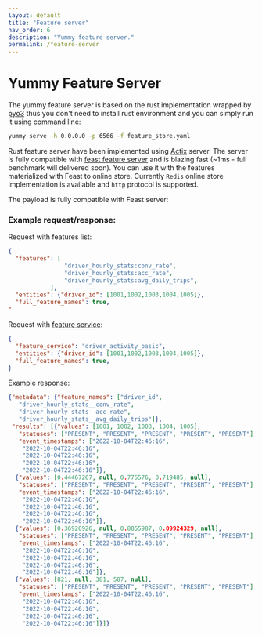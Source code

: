 ```yaml
---
layout: default
title: "Feature server"
nav_order: 6
description: "Yummy feature server."
permalink: /feature-server
---
```


# Yummy Feature Server

The yummy feature server is based on the rust implementation wrapped by [pyo3](https://github.com/PyO3/pyo3) thus you don't need 
to install rust environment and you can simply run it using command line:
```bash
yummy serve -h 0.0.0.0 -p 6566 -f feature_store.yaml
```

Rust feature server have been implemented using [Actix](https://actix.rs/) server.
The server is fully compatible with [feast feature server](https://docs.feast.dev/reference/feature-servers) 
and is blazing fast (~1ms - full benchmark will delivered soon).
You can use it with the features materialized with Feast to online store.
Currently `Redis` online store implementation is available and `http` protocol is supported.

The payload is fully compatible with Feast server:

### Example request/response:

Request with features list:
```json
{          
  "features": [
                "driver_hourly_stats:conv_rate",
                "driver_hourly_stats:acc_rate",
                "driver_hourly_stats:avg_daily_trips",                      
            ],
  "entities": {"driver_id": [1001,1002,1003,1004,1005]},
  "full_feature_names": true,
"
```

Request with [feature service](https://docs.feast.dev/getting-started/concepts/feature-retrieval#feature-services):
```json
{
  "feature_service": "driver_activity_basic",
  "entities": {"driver_id": [1001,1002,1003,1004,1005]},
  "full_feature_names": true,
}
```

Example response:
```json
{"metadata": {"feature_names": ["driver_id",
   "driver_hourly_stats__conv_rate",
   "driver_hourly_stats__acc_rate",
   "driver_hourly_stats__avg_daily_trips"]},
 "results": [{"values": [1001, 1002, 1003, 1004, 1005],
   "statuses": ["PRESENT", "PRESENT", "PRESENT", "PRESENT", "PRESENT"],
   "event_timestamps": ["2022-10-04T22:46:16",
    "2022-10-04T22:46:16",
    "2022-10-04T22:46:16",
    "2022-10-04T22:46:16",
    "2022-10-04T22:46:16"]},
  {"values": [0.44467267, null, 0.775576, 0.719485, null],
   "statuses": ["PRESENT", "PRESENT", "PRESENT", "PRESENT", "PRESENT"],
   "event_timestamps": ["2022-10-04T22:46:16",
    "2022-10-04T22:46:16",
    "2022-10-04T22:46:16",
    "2022-10-04T22:46:16",
    "2022-10-04T22:46:16"]},
  {"values": [0.36920926, null, 0.8855987, 0.09924329, null],
   "statuses": ["PRESENT", "PRESENT", "PRESENT", "PRESENT", "PRESENT"],
   "event_timestamps": ["2022-10-04T22:46:16",
    "2022-10-04T22:46:16",
    "2022-10-04T22:46:16",
    "2022-10-04T22:46:16",
    "2022-10-04T22:46:16"]},
  {"values": [821, null, 381, 587, null],
   "statuses": ["PRESENT", "PRESENT", "PRESENT", "PRESENT", "PRESENT"],
   "event_timestamps": ["2022-10-04T22:46:16",
    "2022-10-04T22:46:16",
    "2022-10-04T22:46:16",
    "2022-10-04T22:46:16",
    "2022-10-04T22:46:16"]}]}
```

